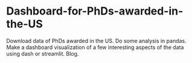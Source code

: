 # Dashboard-for-PhDs-awarded-in-the-US
Download data of PhDs awarded in the US. Do some analysis in pandas. Make a dashboard visualization of a few interesting aspects of the data using dash or streamlit. Blog.
